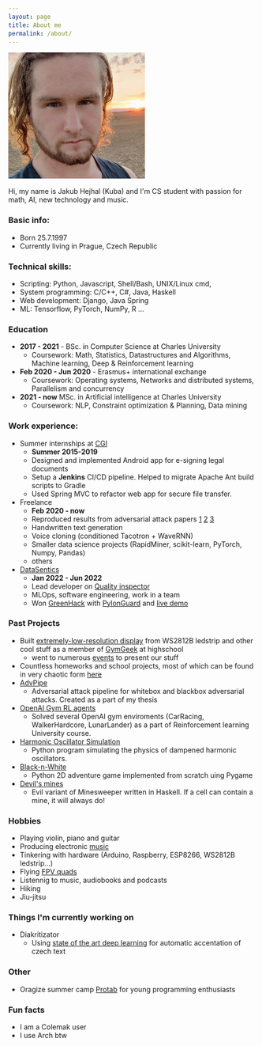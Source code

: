 ```yaml
---
layout: page
title: About me
permalink: /about/
---
```


![Profile photo](/assets/profile.jpg)

Hi, my name is Jakub Hejhal (Kuba) and I'm CS student with passion for math, AI, new technology and music.


### Basic info:
- Born 25.7.1997
- Currently living in Prague, Czech Republic

### Technical skills:
- Scripting: Python, Javascript, Shell/Bash, UNIX/Linux cmd, 
- System programming: C/C++, C#, Java, Haskell 
- Web development: Django, Java Spring
- ML: Tensorflow, PyTorch, NumPy, R ...

### Education
- **2017 - 2021** - BSc. in Computer Science at Charles University
    - Coursework: Math, Statistics, Datastructures and Algorithms, Machine learning, Deep & Reinforcement learning
- **Feb 2020 - Jun 2020** - Erasmus+ international exchange 
    - Coursework: Operating systems, Networks and distributed systems, Parallelism and concurrency
- **2021 - now** MSc. in Artificial intelligence at Charles University
    - Coursework: NLP, Constraint optimization & Planning, Data mining


### Work experience:
- Summer internships at [CGI](https://www.cgi.com/en)
    - **Summer 2015-2019**
    - Designed and implemented Android app for e-signing legal documents
    - Setup a **Jenkins** CI/CD pipeline. Helped to migrate Apache Ant build scripts to Gradle
    - Used Spring MVC to refactor web app for secure file transfer.
- Freelance
  - **Feb 2020 - now**
  - Reproduced results from adversarial attack papers [1](https://github.com/kubic71/TREMBA) [2](https://github.com/kubic71/square-attack) [3](https://github.com/kubic71/RayS)
  - Handwritten text generation
  - Voice cloning (conditioned Tacotron + WaveRNN)
  - Smaller data science projects (RapidMiner, scikit-learn, PyTorch, Numpy, Pandas)
  - others
- [DataSentics](https://datasentics.com/)
    - **Jan 2022 - Jun 2022**
    - Lead developer on [Quality inspector](https://datasentics.com/solutions/quality-inspector)
    - MLOps, software engineering, work in a team
    - Won [GreenHack](https://greenhack.eu/) with [PylonGuard](https://www.youtube.com/watch?v=w4Dqr02qcs4) and [live demo](https://greensentics.github.io/)

### Past Projects
- Built [extremely-low-resolution display](https://github.com/gymgeek/led_panel) from WS2812B ledstrip and other cool stuff as a member of [GymGeek](https://github.com/gymgeek) at highschool
    - went to numerous [events](https://blog.python.cz/komunitni-python-stanek-na-linuxdays) to present our stuff 
- Countless homeworks and school projects, most of which can be found in very chaotic form [here](https://github.com/kubic71/mff)
- [AdvPipe](https://github.com/kubic71/bachelors-thesis)
    - Adversarial attack pipeline for whitebox and blackbox adversarial attacks. Created as a part of my thesis
- [OpenAI Gym RL agents](https://github.com/kubic71/mff/tree/master/2020-zs/rl)
    - Solved several OpenAI gym enviroments (CarRacing, WalkerHardcore, LunarLander) as a part of Reinforcement learning
University course.
- [Harmonic Oscillator Simulation](https://github.com/kubic71/harmonic-sim)
  - Python program simulating the physics of dampened harmonic oscillators.
- [Black-n-White](https://github.com/kubic71/harmonic-sim)
    - Python 2D adventure game implemented from scratch uing Pygame
- [Devil's mines](https://github.com/kubic71/dabelske_miny)
    - Evil variant of Minesweeper written in Haskell. If a cell can contain a mine, it will always do!

### Hobbies 
- Playing violin, piano and guitar
- Producing electronic [music](https://www.youtube.com/watch?v=TVd2iehl2Cg)
- Tinkering with hardware (Arduino, Raspberry, ESP8266, WS2812B ledstrip...) 
- Flying [FPV quads](https://www.youtube.com/watch?v=PHxOc7eDYhk)
- Listennig to music, audiobooks and podcasts
- Hiking
- Jiu-jitsu



### Things I'm currently working on
- Diakritizator
  - Using [state of the art deep learning](https://ufal.mff.cuni.cz/pbml/116/art-naplava-straka-strakova.pdf) for automatic accentation of czech text

### Other
- Oragize summer camp [Protab](https://protab.cz/) for young programming enthusiasts 


### Fun facts
- I am a Colemak user 
- I use Arch btw
